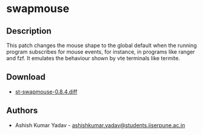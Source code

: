 swapmouse
===============

Description
-----------

This patch changes the mouse shape to the global default when the running
program subscribes for mouse events, for instance, in programs like ranger and
fzf. It emulates the behaviour shown by vte terminals like termite.

Download
--------
* [st-swapmouse-0.8.4.diff](st-swapmouse-0.8.4.diff)

Authors
-------
* Ashish Kumar Yadav - <ashishkumar.yadav@students.iiserpune.ac.in>
